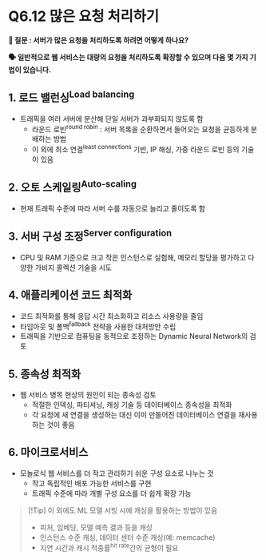 # Q6.12 많은 요청 처리하기

**🙋 질문 : 서버가 많은 요청을 처리하도록 하려면 어떻게 하나요?**

**🗣️ 일반적으로 웹 서비스는 대량의 요청을 처리하도록 확장할 수 있으며 다음 몇 가지 기법이 있습니다.**

## 1. 로드 밸런싱<sup>Load balancing</sup>

- 트래픽을 여러 서버에 분산해 단일 서버가 과부화되지 않도록 함
  - 라운드 로빈<sup>round robin</sup> : 서버 목록을 순환하면서 들어오는 요청을 균등하게 분배하는 방법
  - 이 외에 최소 연결<sup>least connections</sup> 기반, IP 해싱, 가중 라운드 로빈 등의 기술이 있음

## 2. 오토 스케일링<sup>Auto-scaling</sup>

- 현재 트래픽 수준에 따라 서버 수를 자동으로 늘리고 줄이도록 함

## 3. 서버 구성 조정<sup>Server configuration</sup>

- CPU 및 RAM 기준으로 크고 작은 인스턴스로 실험해, 메모리 할당을 평가하고 다양한 가비지 콜렉션 기술을 시도

## 4. 애플리케이션 코드 최적화

- 코드 최적화를 통해 응답 시간 최소화하고 리소스 사용량을 줄임
- 타임아웃 및 폴백<sup>fallback</sup> 전략을 사용한 대처방안 수립
- 트래픽을 기반으로 컴퓨팅을 동적으로 조정하는 Dynamic Neural Network의 검토

## 5. 종속성 최적화

- 웹 서비스 병목 현상의 원인이 되는 종속성 검토
  - 적절한 인덱싱, 파티셔닝, 캐싱 기술 등 데이터베이스 종속성을 최적화
  - 각 요청에 새 연결을 생성하는 대신 이미 만들어진 데이터베이스 연결을 재사용하는 것이 좋음

## 6. 마이크로서비스

- 모놀로식 웹 서비스를 더 작고 관리하기 쉬운 구성 요소로 나누는 것
  - 작고 독립적인 배포 가능한 서비스를 구현
  - 트래픽 수준에 따라 개별 구성 요소를 더 쉽게 확장 가능

> [!Tip] 이 외에도 ML 모델 서빙 시에 캐싱을 활용하는 방법이 있음
>
> - 피처, 임베딩, 모델 예측 결과 등을 캐싱
> - 인스턴스 수준 캐싱, 데이터 센터 수준 캐싱(예: memcache)
> - 지연 시간과 캐시 적중률<sup>hit rate</sup>간의 균형이 필요
